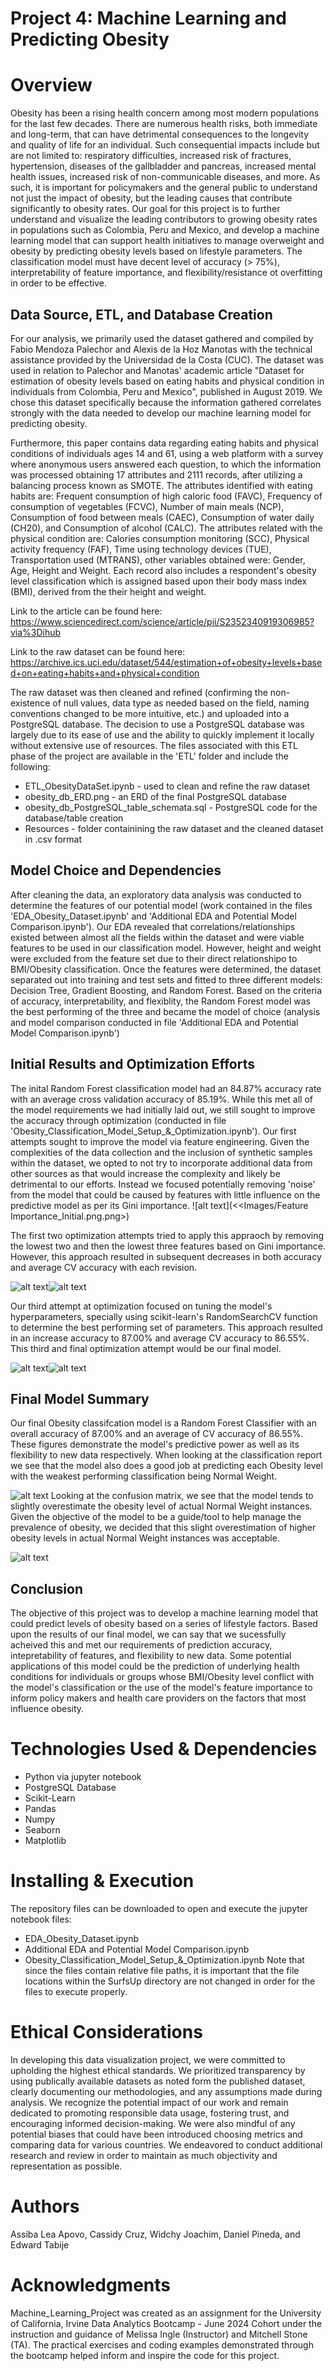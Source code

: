# Project 4: Machine Learning and Predicting Obesity

# Overview
Obesity has been a rising health concern among most modern populations for the last few decades. There are numerous health risks, both  immediate and long-term, that can have detrimental consequences to the longevity and quality of life for an individual. Such consequential impacts include but are not limited to: respiratory difficulties, increased risk of fractures, hypertension, diseases of the gallbladder and pancreas, increased mental health issues, increased risk of non-communicable diseases, and more. As such, it is important for policymakers and the general public to understand not just the impact of obesity, but the leading causes that contribute significantly to obesity rates. Our goal for this project is to further understand and visualize the leading contributors to growing obesity rates in populations such as Colombia, Peru and Mexico, and develop a machine learning model that can support health initiatives to manage overweight and obesity by predicting obesity levels based on lifestyle parameters.  The classification model must have decent level of accuracy (> 75%), interpretability of feature importance, and flexibility/resistance ot overfitting in order to be effective.

## Data Source, ETL, and Database Creation
For our analysis, we primarily used the dataset gathered and compiled by Fabio Mendoza Palechor and Alexis de la Hoz Manotas with the technical assistance provided by the Universidad de la Costa (CUC). The dataset was used in relation to Palechor and Manotas' academic article "Dataset for estimation of obesity levels based on eating habits and physical condition in individuals from Colombia, Peru and Mexico", published in August 2019. We chose this dataset specifically because the information gathered correlates strongly with the data needed to develop our machine learning model for predicting obesity. 

Furthermore, this paper contains data regarding eating habits and physical conditions of individuals ages 14 and 61, using a web platform with a survey where anonymous users answered each question, to which the information was processed obtaining 17 attributes and 2111 records, after utilizing a balancing process known as SMOTE. The attributes identified with eating habits are: Frequent consumption of high caloric food (FAVC), Frequency of consumption of vegetables (FCVC), Number of main meals (NCP), Consumption of food between meals (CAEC), Consumption of water daily (CH20), and Consumption of alcohol (CALC). The attributes related with the physical condition are: Calories consumption monitoring (SCC), Physical activity frequency (FAF), Time using technology devices (TUE), Transportation used (MTRANS), other variables obtained were: Gender, Age, Height and Weight.  Each record also includes a respondent's obesity level classification which is assigned based upon their body mass index (BMI), derived from the their height and weight.

Link to the article can be found here: https://www.sciencedirect.com/science/article/pii/S2352340919306985?via%3Dihub

Link to the raw dataset can be found here: https://archive.ics.uci.edu/dataset/544/estimation+of+obesity+levels+based+on+eating+habits+and+physical+condition

The raw dataset was then cleaned and refined (confirming the non-existence of null values, data type as needed based on the field, naming conventions changed to be more intuitive, etc.) and uploaded into a PostgreSQL database.  The decision to use a PostgreSQL database was largely due to its ease of use and the ability to quickly implement it locally without extensive use of resources.  The files associated with this ETL phase of the project are available in the 'ETL' folder and include the following:
* ETL_ObesityDataSet.ipynb - used to clean and refine the raw dataset
* obesity_db_ERD.png - an ERD of the final PostgreSQL database
* obesity_db_PostgreSQL_table_schemata.sql - PostgreSQL code for the database/table creation
* Resources - folder containining the raw dataset and the cleaned dataset in .csv format

## Model Choice and Dependencies
After cleaning the data, an exploratory data analysis was conducted to determine the features of our potential model (work contained in the files 'EDA_Obesity_Dataset.ipynb' and 'Additional EDA and Potential Model Comparison.ipynb').  Our EDA revealed that correlations/relationships existed between almost all the fields within the dataset and were viable features to be used in our classification model.  However, height and weight were excluded from the feature set due to their direct relationshipo to BMI/Obesity classification.
Once the features were determined, the dataset separated out into training and test sets and fitted to three different models: Decision Tree, Gradient Boosting, and Random Forest.  Based on the criteria of accuracy, interpretability, and flexiblity, the Random Forest model was the best performing of the three and became the model of choice (analysis and model comparison conducted in file 'Additional EDA and Potential Model Comparison.ipynb')

## Initial Results and Optimization Efforts
The inital Random Forest classification model had an 84.87% accuracy rate with an average cross validation accuracy of 85.19%.  While this met all of the model requirements we had initially laid out, we still sought to improve the accuracy through optimization (conducted in file 'Obesity_Classification_Model_Setup_&_Optimization.ipynb').  Our first attempts sought to improve the model via feature engineering.  Given the complexities of the data collection and the inclusion of synthetic samples within the dataset, we opted to not try to incorporate additional data from other sources as that would increase the complexity and likely be detrimental to our efforts.  Instead we focused potentially removing 'noise' from the model that could be caused by features with little influence on the predictive model as per its Gini importance.
![alt text](<<Images/Feature Importance_Initial.png.png>)

The first two optimization attempts tried to apply this appraoch by removing the lowest two and then the lowest three features based on Gini importance.  However, this approach resulted in subsequent decreases in both accuracy and average CV accuracy with each revision.

![alt text](<Images/Accuracy Comparison _Initial_1_2.png>)![alt text](<Images/CV_Accuracy Comparison _Initial_1_2.png>)

Our third attempt at optimization focused on tuning the model's hyperparameters, specially using scikit-learn's RandomSearchCV function to determine the best performing set of parameters.  This approach resulted in an increase accuracy to 87.00% and average CV accuracy to 86.55%.  This third and final optimization attempt would be our final model.

![alt text](<Images/Accuracy Comparison _Initial_3.png>)![alt text](<Images/CV_Accuracy Comparison _Initial_3.png>)
## Final Model Summary
Our final Obesity classifcation model is a Random Forest Classifier with an overall accuracy of 87.00% and an average of CV accuracy of 86.55%.  These figures demonstrate the model's predictive power as well as its  flexibility to new data respectively.  When looking at the classification report we see that the model also does a good job at predicting each Obesity level with the weakest performing classification being Normal Weight.

![alt text](<Images/Classification Report_Final.png>)
Looking at the confusion matrix, we see that the model tends to slightly overestimate the obesity level of actual Normal Weight instances.  Given the objective of the model to be a guide/tool to help manage the prevalence of obesity, we decided that this slight overestimation of higher obesity levels in actual Normal Weight instances was acceptable.

![alt text](<Images/Confusion Matrix_Final.png>)
## Conclusion
The objective of this project was to develop a machine learning model that could predict levels of obesity based on a series of lifestyle factors.  Based upon the results of our final model, we can say that we sucessfully acheived this and met our requirements of prediction accuracy, intepretability of features, and flexibility to new data.  Some potential applications of this model could be the prediction of underlying health conditions for individuals or groups whose BMI/Obesity level conflict with the model's classification or the use of the model's feature importance to inform policy makers and health care providers on the factors that most influence obesity.

# Technologies Used & Dependencies
* Python via jupyter notebook
* PostgreSQL Database
* Scikit-Learn
* Pandas
* Numpy
* Seaborn
* Matplotlib

# Installing & Execution
The repository files can be downloaded to open and execute the jupyter notebook files:
* EDA_Obesity_Dataset.ipynb
* Additional EDA and Potential Model Comparison.ipynb
* Obesity_Classification_Model_Setup_&_Optimization.ipynb
Note that since the files contain relative file paths, it is important that the file locations within the SurfsUp directory are not changed in order for the files to execute properly.

# Ethical Considerations
In developing this data visualization project, we were committed to upholding the highest ethical standards. We prioritized transparency by using publically available datasets as noted form the published dataset, clearly documenting our methodologies, and any assumptions made during analysis. We recognize the potential impact of our work and remain dedicated to promoting responsible data usage, fostering trust, and encouraging informed decision-making.  We were also mindful of any potential biases that could have been introduced choosing metrics and comparing data for various countries.  We endeavored to conduct additional research and review in order to maintain as much objectivity and representation as possible.

# Authors
Assiba Lea Apovo, Cassidy Cruz, Widchy Joachim, Daniel Pineda, and Edward Tabije

# Acknowledgments
Machine_Learning_Project was created as an assignment for the University of California, Irvine Data Analytics Bootcamp - June 2024 Cohort under the instruction and guidance of Melissa Ingle (Instructor) and Mitchell Stone (TA). The practical exercises and coding examples demonstrated through the bootcamp helped inform and inspire the code for this project.
